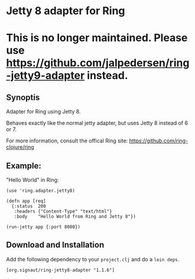 # Jetty 8 adapter for Ring

# This is no longer maintained. Please use https://github.com/jalpedersen/ring-jetty9-adapter instead.

## Synoptis

Adapter for Ring using Jetty 8.

Behaves exactly like the normal jetty adapter, but uses Jetty 8 instead of 6 or 7. 

For more information, consult the offical Ring site: https://github.com/ring-clojure/ring

## Example:

"Hello World" in Ring:

    (use 'ring.adapter.jetty8)

    (defn app [req]
      {:status  200
       :headers {"Content-Type" "text/html"}
       :body    "Hello World from Ring and Jetty 8"})

    (run-jetty app {:port 8080})

## Download and Installation
Add the following dependency to your `project.clj` and do a `lein deps`.

    [org.signaut/ring-jetty8-adapter "1.1.6"]

